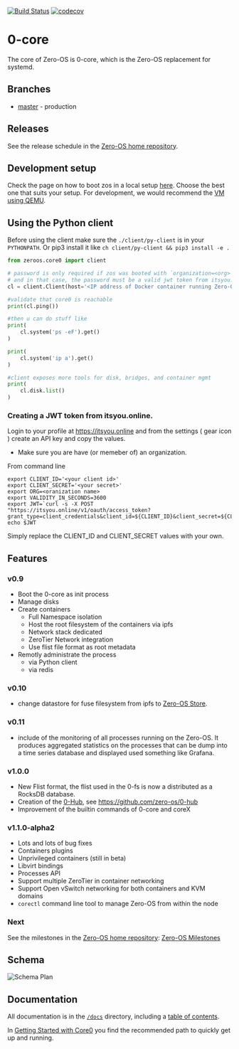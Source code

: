 
[![Build Status](https://api.travis-ci.org/zero-os/0-core.svg?branch=development)](https://travis-ci.org/zero-os/0-core/)
[![codecov](https://codecov.io/gh/zero-os/0-core/branch/master/graph/badge.svg)](https://codecov.io/gh/zero-os/0-core)

# 0-core

The core of Zero-OS is 0-core, which is the Zero-OS replacement for systemd.

## Branches

- [master](https://github.com/zero-os/0-core/tree/master) - production

## Releases

See the release schedule in the [Zero-OS home repository](https://github.com/zero-os/home).

## Development setup

Check the page on how to boot zos in a local setup [here](docs/booting/README.md). Choose the best one that suits your
setup. For development, we would recommend the [VM using QEMU](docs/booting/qemu.md).

## Using the Python client

Before using the client make sure the `./client/py-client` is in your `PYTHONPATH`. Or pip3 install it like `ch client/py-client && pip3 install -e .`

```python
from zeroos.core0 import client

# password is only required if zos was booted with `organization=<org>` parameter.
# and in that case, the password must be a valid jwt token from itsyou.online
cl = client.Client(host='<IP address of Docker container running Zero-OS>', password='<JWT>')

#validate that core0 is reachable
print(cl.ping())

#then u can do stuff like
print(
    cl.system('ps -eF').get()
)

print(
    cl.system('ip a').get()
)

#client exposes more tools for disk, bridges, and container mgmt
print(
    cl.disk.list()
)
```

### Creating a JWT token from itsyou.online.

Login to your profile at https://itsyou.online and from the settings ( gear icon ) create an API key and copy the values.

- Make sure you are have (or memeber of) an organization.

From command line
```
export CLIENT_ID='<your client id>'
export CLIENT_SECRET='<your secret>'
export ORG=<oranization name>
export VALIDITY_IN_SECONDS=3600
export JWT=`curl -s -X POST "https://itsyou.online/v1/oauth/access_token?grant_type=client_credentials&client_id=${CLIENT_ID}&client_secret=${CLIENT_SECRET}&response_type=id_token&scope=user:memberof:${ORG}&validity=${VALIDITY_IN_SECONDS}"`
echo $JWT
```
Simply replace the CLIENT_ID and CLIENT_SECRET values with your own.


## Features

### v0.9
- Boot the 0-core as init process
- Manage disks
- Create containers
  - Full Namespace isolation
  - Host the root filesystem of the containers via ipfs
  - Network stack dedicated
  - ZeroTier Network integration
  - Use flist file format as root metadata
- Remotly administrate the process
  - via Python client
  - via redis

### v0.10
- change datastore for fuse filesystem from ipfs to [Zero-OS Store](https://github.com/g8os/stor).

### v0.11
- include of the monitoring of all processes running on the Zero-OS.
  It produces aggregated statistics on the processes that can be dump into a time series database and displayed used something like Grafana.

### v1.0.0
- New Flist format, the flist used in the 0-fs is now a distributed as a RocksDB database.
- Creation of the [0-Hub](https://github.com/zero-os/core0/tree/1.0.0), see https://github.com/zero-os/0-hub
- Improvement of the builtin commands of 0-core and coreX

### v1.1.0-alpha2
- Lots and lots of bug fixes
- Containers plugins
- Unprivileged containers (still in beta)
- Libvirt bindings
- Processes API
- Support multiple ZeroTier in container networking
- Support Open vSwitch networking for both containers and KVM domains
- `corectl` command line tool to manage Zero-OS from within the node

### Next

See the milestones in the [Zero-OS home repository](https://github.com/zero-os/home): [Zero-OS Milestones](https://github.com/zero-os/home/tree/master/milestones)

## Schema
![Schema Plan](specs/schema.png)

## Documentation

All documentation is in the [`/docs`](./docs) directory, including a [table of contents](/docs/SUMMARY.md).

In [Getting Started with Core0](/docs/gettingstarted/README.md) you find the recommended path to quickly get up and running.
